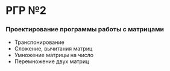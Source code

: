 # РГР №2
###  Проектирование программы работы с матрицами


* Транспонирование
* Сложение, вычитания матриц
* Умножение матрицы на число
* Перемножение двух матриц